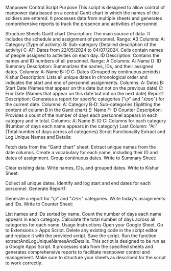 Manpower Control Script
Purpose
This script is designed to allow control of manpower data based on a central Gantt chart in which the names of the soldiers are entered. It processes data from multiple sheets and generates comprehensive reports to track the presence and activities of personnel.

Structure
Sheets
Gantt chart
Description: The main source of data. It includes the schedule and assignment of personnel.
Range: A3
Columns:
A: Category (Type of activity)
B: Sub-category (Detailed description of the activity)
C-AT: Dates from 22/05/2024 to 04/07/2024. Cells contain names of people assigned to activities on each day.
ID
Description: Contains the names and ID numbers of all personnel.
Range: A
Columns:
A: Name
D: ID
Summary
Description: Summarizes the names, IDs, and their assigned dates.
Columns:
A: Name
B: ID
C: Dates (Grouped by continuous periods)
Kishur
Description: Lists all unique dates in chronological order and indicates the start and end of personnel assignments.
Columns:
A: Dates
B: Start Date (Names that appear on this date but not on the previous date)
C: End Date (Names that appear on this date but not on the next date)
Report1
Description: Generates a report for specific categories ("קו" and "מפלג") for the current date.
Columns:
A: Category
B-D: Sub-categories (Splitting the content of column B in the Gantt chart)
E: Name
F: ID
Counter
Description: Provides a count of the number of days each personnel appears in each category and in total.
Columns:
A: Name
B: ID
C: Columns for each category (Number of days each name appears in the category)
Last Column: "All" (Total number of days across all categories)
Script Functionality
Extract and Log Unique Names and Details:

Fetch data from the "Gantt chart" sheet.
Extract unique names from the date columns.
Create a vocabulary for each name, including their ID and dates of assignment.
Group continuous dates.
Write to Summary Sheet:

Clear existing data.
Write names, IDs, and grouped dates.
Write to Kishur Sheet:

Collect all unique dates.
Identify and log start and end dates for each personnel.
Generate Report1:

Generate a report for "קו" and "מפלג" categories.
Write today's assignments and IDs.
Write to Counter Sheet:

List names and IDs sorted by name.
Count the number of days each name appears in each category.
Calculate the total number of days across all categories for each name.
Usage Instructions
Open your Google Sheet.
Go to Extensions > Apps Script.
Delete any existing code in the script editor and replace it with the provided script.
Save the script.
Run the function extractAndLogUniqueNamesAndDetails.
This script is designed to be run as a Google Apps Script. It processes data from the specified sheets and generates comprehensive reports to facilitate manpower control and management. Make sure to structure your sheets as described for the script to work correctly.

